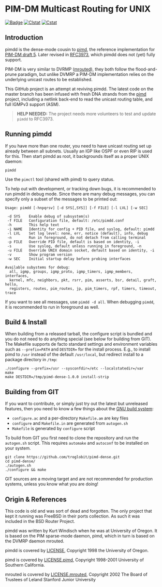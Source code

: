 PIM-DM Multicast Routing for UNIX
=================================
[![Badge][]][License] [![CIstat][]][GitHub] [![Cstat][]][Scan]

Introduction
------------

pimdd is the dense-mode cousin to [pimd][], the reference implementation
for [PIM-DM draft 5][draft].  Later revised in [RFC3973][], which pimdd
does not (yet) fully support.

PIM-DM is very similar to DVRMP ([mrouted][]), they both follow the
flood-and-prune paradigm, but unlike DVMRP a PIM-DM implementation
relies on the underlying unicast routes to be established.

This GitHub project is an attempt at reviving pimdd.  The latest code on
the master branch has been infused with fresh DNA strands from the
[pimd][] project, including a netlink back-end to read the unicast
routing table, and full IGMPv3 support (ASM).

> **HELP NEEDED:** The project needs more volunteers to test and update
> `pimdd` to RFC3973.


Running pimdd
-------------

If you have more than one router, you need to have unicast routing set
up already between all subnets.  Usually an IGP like OSPF or even RIP
is used for this.  Then start pimdd as root, it backgrounds itself as
a proper UNIX daemon:

    pimdd

Use the `pimctl` tool (shared with pimd) to query status.

To help out with development, or tracking down bugs, it is recommended
to run pimdd in debug mode.  Since there are many debug messages, you
can specify only a subset of the messages to be printed out:

```
Usage: pimdd [-hnpqrsv] [-d SYS[,SYS]] [-f FILE] [-l LVL] [-w SEC]

 -d SYS    Enable debug of subsystem(s)
 -f FILE   Configuration file, default: /etc/pimdd.conf
 -h        This help text
 -i NAME   Identity for config + PID file, and syslog, default: pimdd
 -l LVL    Set log level: none, err, notice (default), info, debug
 -n        Run in foreground, do not detach from calling terminal
 -p FILE   Override PID file, default is based on identity, -i
 -s        Use syslog, default unless running in foreground, -n
 -u FILE   Override UNIX domain socket, default based on identity, -i
 -v        Show program version
 -w SEC    Initial startup delay before probing interfaces

Available subystems for debug:
  all, igmp, groups, igmp_proto, igmp_timers, igmp_members, interfaces, 
  kernel, mfc, neighbors, pkt, rsrr, pim, asserts, bsr, detail, graft, hello, 
  registers, routes, pim_routes, jp, pim_timers, rpf, timers, timeout, trace
```

If you want to see all messages, use `pimdd -d all`.  When debugging
`pimdd`, it is recommended to run in foreground as well.


Build & Install
---------------

When building from a released tarball, the configure script is bundled
and you do not need to do anything special (see below for building from
GIT).  The Makefile supports de facto standard settings and environment
variables such as `--prefix=PATH` and `DESTDIR=` for the install
process.  E.g., to install pimd to `/usr` instead of the default
`/usr/local`, but redirect install to a package directory in `/tmp`:

    ./configure --prefix=/usr --sysconfdir=/etc --localstatedir=/var
	make
    make DESTDIR=/tmp/pimd-dense-1.0.0 install-strip


Building from GIT
-----------------

If you want to contribute, or simply just try out the latest but
unreleased features, then you need to know a few things about the
[GNU build system][build]:

- `configure.ac` and a per-directory `Makefile.am` are key files
- `configure` and `Makefile.in` are generated from `autogen.sh`
- `Makefile` is generated by `configure` script

To build from GIT you first need to clone the repository and run the
`autogen.sh` script.  This requires `automake` and `autoconf` to be
installed on your system.

    git clone https://github.com/troglobit/pimd-dense.git
    cd pimd-dense/
    ./autogen.sh
    ./configure && make

GIT sources are a moving target and are not recommended for production
systems, unless you know what you are doing!


Origin & References
-------------------

This code is old and was sort of dead and forgotten.  The only project
that kept it running was FreeBSD in their ports collection.  As such it
was included in the BSD Router Project.

pimdd was written by Kurt Windisch when he was at University of Oregon.
It is based on the PIM sparse-mode daemon, pimd, which in turn is based
on the DVMRP daemon mrouted.

pimdd is covered by [LICENSE](LICENSE), Copyright 1998 the University of
Oregon.

pimd is covered by [LICENSE.pimd](doc/LICENSE.pimd), Copyright 1998-2001
University of Southern California.

mrouted is covered by [LICENSE.mrouted](doc/LICENSE.mrouted), Copyright
2002 The Board of Trustees of Leland Stanford Junior University

[mrouted]: https://github.com/troglobit/mrouted
[pimd]:    https://github.com/troglobit/pimd
[draft]:   https://datatracker.ietf.org/doc/html/draft-ietf-idmr-pim-sm-spec-05
[RFC3973]: https://tools.ietf.org/html/rfc3973
[License]: https://en.wikipedia.org/wiki/BSD_licenses
[Badge]:   https://img.shields.io/badge/License-BSD%203--Clause-blue.svg
[GitHub]:  https://github.com/troglobit/pimd-dense/actions/workflows/build.yml/
[CIstat]:  https://github.com/troglobit/pimd-dense/actions/workflows/build.yml/badge.svg
[build]:   https://autotools.io/
[Scan]:    https://scan.coverity.com/projects/troglobit-pimd-dense
[Cstat]:   https://scan.coverity.com/projects/21569/badge.svg
